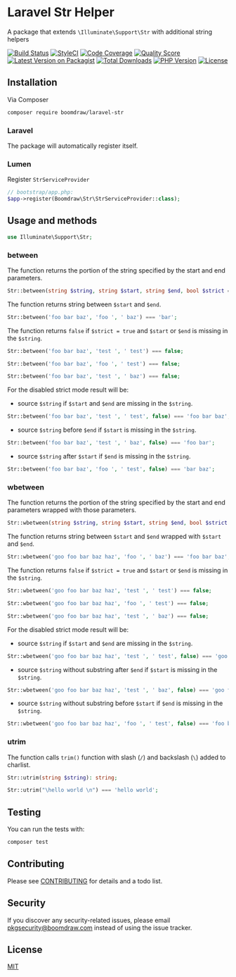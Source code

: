 # Laravel Str Helper

A package that extends `\Illuminate\Support\Str` with additional string helpers

[![Build Status](https://img.shields.io/scrutinizer/build/g/boomdraw/laravel-str.svg?style=flat-square)](https://scrutinizer-ci.com/g/boomdraw/laravel-str)
[![StyleCI](https://github.styleci.io/repos/200353068/shield?branch=master)](https://github.styleci.io/repos/200353068)
[![Code Coverage](https://img.shields.io/scrutinizer/coverage/g/boomdraw/laravel-str.svg?style=flat-square)](https://scrutinizer-ci.com/g/boomdraw/laravel-str)
[![Quality Score](https://img.shields.io/scrutinizer/g/boomdraw/laravel-str.svg?style=flat-square)](https://scrutinizer-ci.com/g/boomdraw/laravel-str)
[![Latest Version on Packagist](https://img.shields.io/packagist/v/boomdraw/laravel-str?style=flat-square)](https://packagist.org/packages/boomdraw/laravel-str)
[![Total Downloads](https://img.shields.io/packagist/dt/boomdraw/laravel-str.svg?style=flat-square)](https://packagist.org/packages/boomdraw/laravel-str)
[![PHP Version](https://img.shields.io/packagist/php-v/boomdraw/laravel-str?style=flat-square)](https://packagist.org/packages/boomdraw/laravel-str)
[![License](https://img.shields.io/packagist/l/boomdraw/laravel-str?style=flat-square?style=flat-square)](https://packagist.org/packages/boomdraw/laravel-str)

## Installation

Via Composer

```bash
composer require boomdraw/laravel-str
```

### Laravel

The package will automatically register itself.

### Lumen

Register `StrServiceProvider`

```php
// bootstrap/app.php:
$app->register(Boomdraw\Str\StrServiceProvider::class);
```

## Usage and methods

```php
use Illuminate\Support\Str;
```

### between

The function returns the portion of the string specified by the start and end parameters.

```php
Str::between(string $string, string $start, string $end, bool $strict = true);
```

The function returns string between `$start` and `$end`.

```php
Str::between('foo bar baz', 'foo ', ' baz') === 'bar';
```

The function returns `false` if `$strict = true` and `$start` or `$end` is missing in the `$string`.

```php
Str::between('foo bar baz', 'test ', ' test') === false;
```

```php
Str::between('foo bar baz', 'foo ', ' test') === false;
```

```php
Str::between('foo bar baz', 'test ', ' baz') === false;
```

For the disabled strict mode result will be:

- source `$string` if `$start` and `$end` are missing in the `$string`.

```php
Str::between('foo bar baz', 'test ', ' test', false) === 'foo bar baz';
```

- source `$string` before `$end` if `$start` is missing in the `$string`.

```php
Str::between('foo bar baz', 'test ', ' baz', false) === 'foo bar';
```

- source `$string` after `$start` if `$end` is missing in the `$string`.

```php
Str::between('foo bar baz', 'foo ', ' test', false) === 'bar baz';
```

### wbetween

The function returns the portion of the string specified by the start and end parameters wrapped with those parameters.

```php
Str::wbetween(string $string, string $start, string $end, bool $strict = true);
```

The function returns string between `$start` and `$end` wrapped with `$start` and `$end`.

```php
Str::wbetween('goo foo bar baz haz', 'foo ', ' baz') === 'foo bar baz';
```

The function returns `false` if `$strict = true` and `$start` or `$end` is missing in the `$string`.

```php
Str::wbetween('goo foo bar baz haz', 'test ', ' test') === false;
```

```php
Str::wbetween('goo foo bar baz haz', 'foo ', ' test') === false;
```

```php
Str::wbetween('goo foo bar baz haz', 'test ', ' baz') === false;
```

For the disabled strict mode result will be:

- source `$string` if `$start` and `$end` are missing in the `$string`.

```php
Str::wbetween('goo foo bar baz haz', 'test ', ' test', false) === 'goo foo bar baz haz';
```

- source `$string` without substring after `$end` if `$start` is missing in the `$string`.

```php
Str::wbetween('goo foo bar baz haz', 'test ', ' baz', false) === 'goo foo bar baz';
```

- source `$string` without substring before `$start` if `$end` is missing in the `$string`.

```php
Str::wbetween('goo foo bar baz haz', 'foo ', ' test', false) === 'foo bar baz haz';
```

### utrim

The function calls `trim()` function with slash (`/`) and backslash (`\`) added to charlist.

```php
Str::utrim(string $string): string;
```

```php
Str::utrim("\hello world \n") === 'hello world';
```

## Testing

You can run the tests with:

```bash
composer test
```

## Contributing

Please see [CONTRIBUTING](CONTRIBUTING.md) for details and a todo list.

## Security

If you discover any security-related issues, please email [pkgsecurity@boomdraw.com](mailto:pkgsecurity@boomdraw.com) instead of using the issue tracker.

## License

[MIT](http://opensource.org/licenses/MIT)
